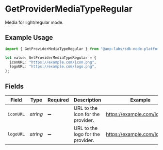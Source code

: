 # GetProviderMediaTypeRegular

Media for light/regular mode.

## Example Usage

```typescript
import { GetProviderMediaTypeRegular } from "@amp-labs/sdk-node-platform/models/operations";

let value: GetProviderMediaTypeRegular = {
  iconURL: "https://example.com/icon.png",
  logoURL: "https://example.com/logo.png",
};
```

## Fields

| Field                             | Type                              | Required                          | Description                       | Example                           |
| --------------------------------- | --------------------------------- | --------------------------------- | --------------------------------- | --------------------------------- |
| `iconURL`                         | *string*                          | :heavy_minus_sign:                | URL to the icon for the provider. | https://example.com/icon.png      |
| `logoURL`                         | *string*                          | :heavy_minus_sign:                | URL to the logo for the provider. | https://example.com/logo.png      |